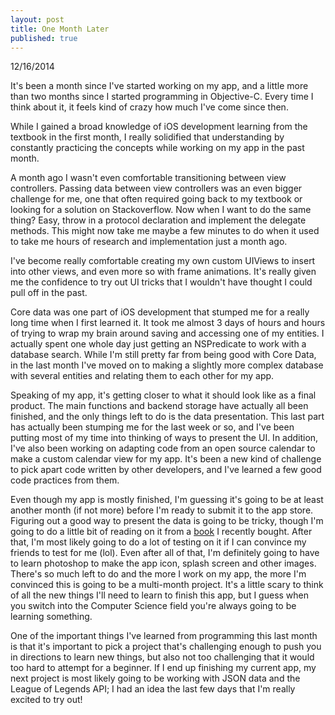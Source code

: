 ```yaml
---
layout: post
title: One Month Later
published: true
---
```


12/16/2014

It's been a month since I've started working on my app, and a little more than two months since I started programming in Objective-C. Every time I think about it, it feels kind of crazy how much I've come since then. 

While I gained a broad knowledge of iOS development learning from the textbook in the first month, I really solidified that understanding by constantly practicing the concepts while working on my app in the past month.

A month ago I wasn't even comfortable transitioning between view controllers. Passing data between view controllers was an even bigger challenge for me, one that often required going back to my textbook or looking for a solution on Stackoverflow. Now when I want to do the same thing? Easy, throw in a protocol declaration and implement the delegate methods. This might now take me maybe a few minutes to do when it used to take me hours of research and implementation just a month ago.

I've become really comfortable creating my own custom UIViews to insert into other views, and even more so with frame animations. It's really given me the confidence to try out UI tricks that I wouldn't have thought I could pull off in the past. 

Core data was one part of iOS development that stumped me for a really long time when I first learned it. It took me almost 3 days of hours and hours of trying to wrap my brain around saving and accessing one of my entities. I actually spent one whole day just getting an NSPredicate to work with a database search. While I'm still pretty far from being good with Core Data, in the last month I've moved on to making a slightly more complex database with several entities and relating them to each other for my app. 

Speaking of my app, it's getting closer to what it should look like as a final product. The main functions and backend storage have actually all been finished, and the only things left to do is the data presentation. This last part has actually been stumping me for the last week or so, and I've been putting most of my time into thinking of ways to present the UI. In addition, I've also been working on adapting code from an open source calendar to make a custom calendar view for my app. It's been a new kind of challenge to pick apart code written by other developers, and I've learned a few good code practices from them. 

Even though my app is mostly finished, I'm guessing it's going to be at least another month (if not more) before I'm ready to submit it to the app store. Figuring out a good way to present the data is going to be tricky, though I'm going to do a little bit of reading on it from a [book](http://www.amazon.com/Information-Dashboard-Design-At-Glance/dp/1938377001) I recently bought. After that, I'm most likely going to do a lot of testing on it if I can convince my friends to test for me (lol). Even after all of that, I'm definitely going to have to learn photoshop to make the app icon, splash screen and other images. There's so much left to do and the more I work on my app, the more I'm convinced this is going to be a multi-month project. It's a little scary to think of all the new things I'll need to learn to finish this app, but I guess when you switch into the Computer Science field you're always going to be learning something. 




One of the important things I've learned from programming this last month is that it's important to pick a project that's challenging enough to push you in directions to learn new things, but also not too challenging that it would too hard to attempt for a beginner. If I end up finishing my current app, my next project is most likely going to be working with JSON data and the League of Legends API; I had an idea the last few days that I'm really excited to try out!






